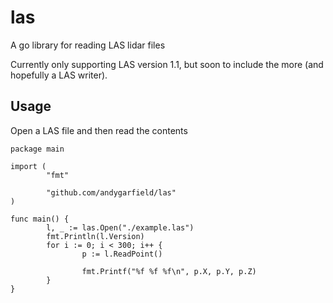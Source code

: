 # las
A go library for reading LAS lidar files

Currently only supporting LAS version 1.1, but soon to include the more (and hopefully a LAS writer).

## Usage
Open a LAS file and then read the contents
```golang
package main

import (
        "fmt"

        "github.com/andygarfield/las"
)

func main() {
        l, _ := las.Open("./example.las")
        fmt.Println(l.Version)
        for i := 0; i < 300; i++ {
                p := l.ReadPoint()

                fmt.Printf("%f %f %f\n", p.X, p.Y, p.Z)
        }
}
```
